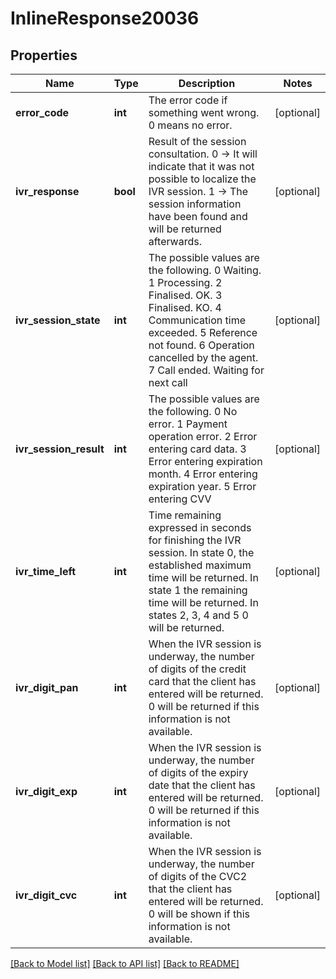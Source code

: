 # InlineResponse20036

## Properties
Name | Type | Description | Notes
------------ | ------------- | ------------- | -------------
**error_code** | **int** | The error code if something went wrong. 0 means no error. | [optional] 
**ivr_response** | **bool** | Result of the session consultation. 0 -&gt; It will indicate that it was not possible to localize the IVR session. 1 -&gt; The session information have been found and will be returned afterwards. | [optional] 
**ivr_session_state** | **int** | The possible values are the following. 0 Waiting. 1 Processing. 2 Finalised. OK. 3 Finalised. KO. 4 Communication time exceeded. 5 Reference not found. 6 Operation cancelled by the agent. 7 Call ended. Waiting for next call | [optional] 
**ivr_session_result** | **int** | The possible values are the following. 0 No error. 1 Payment operation error. 2 Error entering card data. 3 Error entering expiration month. 4 Error entering expiration year. 5 Error entering CVV | [optional] 
**ivr_time_left** | **int** | Time remaining expressed in seconds for finishing the IVR session. In state 0, the established maximum time will be returned. In state 1 the remaining time will be returned. In states 2, 3, 4 and 5 0 will be returned. | [optional] 
**ivr_digit_pan** | **int** | When the IVR session is underway, the number of digits of the credit card that the client has entered will be returned. 0 will be returned if this information is not available. | [optional] 
**ivr_digit_exp** | **int** | When the IVR session is underway, the number of digits of the expiry date that the client has entered will be returned. 0 will be returned if this information is not available. | [optional] 
**ivr_digit_cvc** | **int** | When the IVR session is underway, the number of digits of the CVC2 that the client has entered will be returned. 0 will be shown if this information is not available. | [optional] 

[[Back to Model list]](../../README.md#documentation-for-models) [[Back to API list]](../../README.md#documentation-for-api-endpoints) [[Back to README]](../../README.md)

